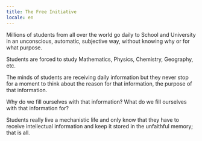 ```yaml
---
title: The Free Initiative
locale: en
---
```


Millions of students from all over the world go daily to School and University in an unconscious, automatic, subjective way, without knowing why or for what purpose.

Students are forced to study Mathematics, Physics, Chemistry, Geography, etc.

The minds of students are receiving daily information but they never stop for a moment to think about the reason for that information, the purpose of that information.

Why do we fill ourselves with that information? What do we fill ourselves with that information for?

Students really live a mechanistic life and only know that they have to receive intellectual information and keep it stored in the unfaithful memory; that is all.
